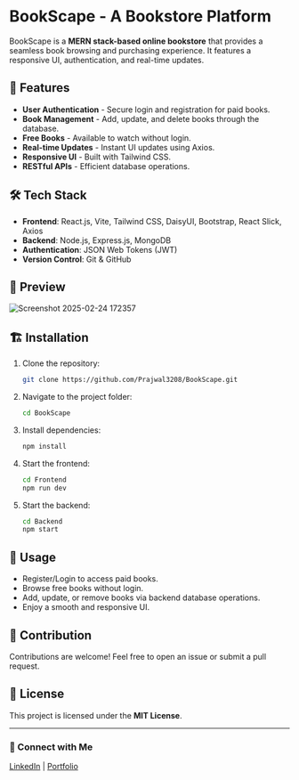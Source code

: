 # BookScape - A Bookstore Platform

BookScape is a **MERN stack-based online bookstore** that provides a seamless book browsing and purchasing experience. It features a responsive UI, authentication, and real-time updates.

## 🚀 Features

- **User Authentication** - Secure login and registration for paid books.
- **Book Management** - Add, update, and delete books through the database.
- **Free Books** - Available to watch without login.
- **Real-time Updates** - Instant UI updates using Axios.
- **Responsive UI** - Built with Tailwind CSS.
- **RESTful APIs** - Efficient database operations.

## 🛠 Tech Stack

- **Frontend**: React.js, Vite, Tailwind CSS, DaisyUI, Bootstrap, React Slick, Axios
- **Backend**: Node.js, Express.js, MongoDB
- **Authentication**: JSON Web Tokens (JWT)
- **Version Control**: Git & GitHub

## 📸 Preview
![Screenshot 2025-02-24 172357](https://github.com/user-attachments/assets/a1228207-5f62-482f-b6d4-660c0eca8d80)




## 🏗 Installation

1. Clone the repository:
   ```sh
   git clone https://github.com/Prajwal3208/BookScape.git
   ```
2. Navigate to the project folder:
   ```sh
   cd BookScape
   ```
3. Install dependencies:
   ```sh
   npm install
   ```
4. Start the frontend:
   ```sh
   cd Frontend
   npm run dev
   ```
5. Start the backend:
   ```sh
   cd Backend
   npm start
   ```

## 📌 Usage

- Register/Login to access paid books.
- Browse free books without login.
- Add, update, or remove books via backend database operations.
- Enjoy a smooth and responsive UI.

## 🤝 Contribution

Contributions are welcome! Feel free to open an issue or submit a pull request.

## 📜 License

This project is licensed under the **MIT License**.

---

### 🔗 Connect with Me

[LinkedIn](www.linkedin.com/in/prajwal3208) | [Portfolio](your-portfolio-link)

